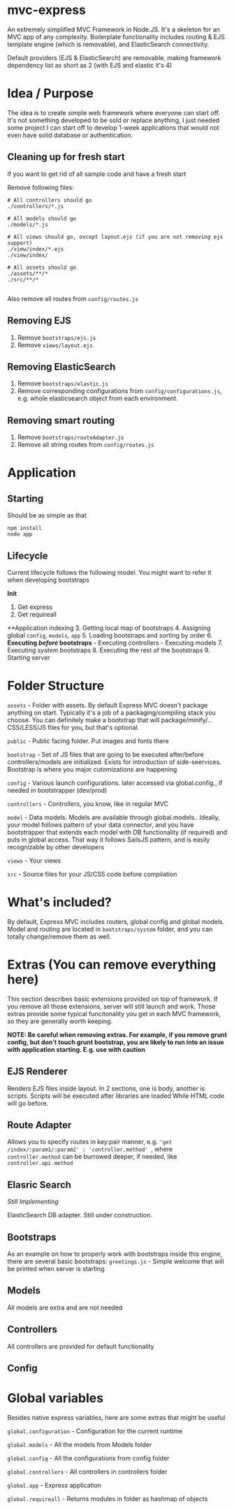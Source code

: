 # mvc-express
An extremely simplified MVC Framework in Node.JS. It's a skeleton for an MVC app of any complexity. Boilerplate functionality
includes routing & EJS template engine (which is removable), and ElasticSearch connectivity.

Default providers (EJS & ElasticSearch) are removable, making framework dependency list as short as 2 (with EJS and elastic it's 4)


# Idea / Purpose

The idea is to create simple web framework where everyone can start off. It's not something developed to be sold or replace
anything, I just needed some project I can start off to develop 1-week applications that would not even have solid database 
or authentication.

## Cleaning up for fresh start
If you want to get rid of all sample code and have a fresh start

Remove following files:
```
# All controllers should go
./controllers/*.js

# All models should go
./models/*.js

# All views should go, except layout.ejs (if you are not removing ejs support)
./view/index/*.ejs
./view/index/

# All assets should go
./assets/**/*
./src/**/*


```

Also remove all routes from `config/routes.js`

## Removing EJS

1. Remove `bootstraps/ejs.js`
2. Remove `views/layout.ejs`


## Removing ElasticSearch
1. Remove `bootstraps/elastic.js`
2. Remove corresponding configurations from `config/configurations.js`, e.g. whole elasticsearch object from each environment.

## Removing smart routing
1. Remove `bootstraps/routeAdapter.js`
2. Remove all string routes from `config/routes.js`

# Application

## Starting

Should be as simple as that

```
npm install
node app
```

## Lifecycle

Current lifecycle follows the following model. You might want to refer it when developing bootstraps

**Init**
1. Get express
2. Get requireall 

**Application indexing
3. Getting local map of bootstraps
4. Assigning global `config`, `models`, `app`
5. Loading bootstraps and sorting by order
6. **Executing *before* bootstraps**
    - Executing controllers
    - Executing models
7. Executing *system* bootstraps
8. Executing the rest of the bootstraps
9. Starting server



# Folder Structure

`assets` - Folder with assets. By default Express MVC doesn't package anything on start. Typically it's a job of a packaging/compiling
stack you choose. You can definitely make a bootstrap that will package/minify/... CSS/LESS/JS files for you, but that's optional.

`public` - Public facing folder. Put images and fonts there

`bootstrap` - Set of JS files that are going to be executed after/before controllers/models are initialized. Exists for introduction of side-seervices. Bootstrap is where you major cutomizations are happening

`config` - Various launch configurations. later accessed via global.config.<name>, if needed in bootstrapper (dev/prod)

`controllers` - Controllers, you know, like in regular MVC

`model` - Data models. Models are available through global.models.<name>. Ideally, your model follows pattern of your data connector, and you have bootstrapper that extends each model with DB functionality (if required) and puts in global access. That way it follows SailsJS pattern, and is easily recognizable by other developers

`views` - Your views

`src` - Source files for your JS/CSS code before compilation

# What's included?

By default, Express MVC includes routers, global config and global models. Model and routing are located in `bootstraps/system` folder,
and you can totally change/remove them as well.


# Extras (You can remove everything here)

This section describes basic extensions provided on top of framework. If you remove all those extensions, server will still launch and work.
Those extras provide some typical funcitonality you get in each MVC framework, so they are generally worth keeping.

**NOTE: Be careful when removing extras. For example, if you remove grunt config, but don't touch grunt bootstrap, you are likely
to run into an issue with application starting. E.g. use with caution**

## EJS Renderer
Renders EJS files inside layout. In 2 sections, one is body, another is scripts. Scripts will be executed after libraries are loaded
While HTML code will go before. 

## Route Adapter
Allows you to specify routes in key:pair manner, e.g. ` 'get /index/:param1/:param2' : 'controller.method'  `, where 
`controller.method` can be burrowed deeper, if needed, like `controller.api.method`

## Elasric Search
*Still Implementing*

ElasticSearch DB adapter. Still under construction.


## Bootstraps

As an example on how to properly work with bootstraps inside this engine, there are several basic bootstraps:
`greetings.js` - Simple welcome that will be printed when server is starting


## Models

All models are extra and are not needed

## Controllers

All controllers are provided for default functionality

## Config



# Global variables

Besides native express variables, here are some extras that might be useful

`global.configuration` - Configuration for the current runtime

`global.models` - All the models from Models folder

`global.config` - All the configurations from config folder

`global.controllers` - All controllers in controllers folder

`global.app` - Express application

`global.requireall` - Returns modules in folder as hashmap of objects